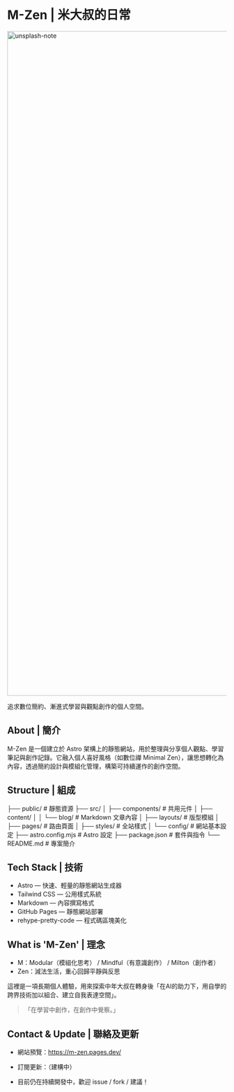 # M-Zen | 米大叔的日常

<img width="1523" alt="unsplash-note" src="https://images.unsplash.com/photo-1517842645767-c639042777db?q=80&w=1170&auto=format&fit=crop&ixlib=rb-4.1.0&ixid=M3wxMjA3fDB8MHxwaG90by1wYWdlfHx8fGVufDB8fHx8fA%3D%3D" />

追求數位簡約、漸進式學習與觀點創作的個人空間。

## About | 簡介

M-Zen 是一個建立於 Astro 架構上的靜態網站，用於整理與分享個人觀點、學習筆記與創作記錄。它融入個人喜好風格（如數位禪 Minimal Zen），讓思想轉化為內容，透過簡約設計與模組化管理，構築可持續運作的創作空間。

## Structure | 組成

├── public/                 # 靜態資源
├── src/
│   ├── components/         # 共用元件
│   ├── content/
│   │   └── blog/           # Markdown 文章內容
│   ├── layouts/            # 版型模組
│   ├── pages/              # 路由頁面
│   ├── styles/             # 全站樣式
│   └── config/             # 網站基本設定
├── astro.config.mjs        # Astro 設定
├── package.json            # 套件與指令
└── README.md               # 專案簡介

## Tech Stack | 技術

- Astro — 快速、輕量的靜態網站生成器
- Tailwind CSS — 公用樣式系統
- Markdown — 內容撰寫格式
- GitHub Pages — 靜態網站部署
- rehype-pretty-code — 程式碼區塊美化

## What is 'M-Zen' | 理念

- M：Modular（模組化思考） / Mindful（有意識創作） / Milton（創作者）
- Zen：減法生活，重心回歸平靜與反思

這裡是一項長期個人體驗，用來探索中年大叔在轉身後「在AI的助力下，用自學的跨界技術加以組合、建立自我表達空間」。
>「在學習中創作，在創作中覺察。」

## Contact & Update | 聯絡及更新

- 網站預覽：https://m-zen.pages.dev/

- 訂閱更新：（建構中）

- 目前仍在持續開發中，歡迎 issue / fork / 建議！
